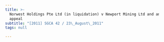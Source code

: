 ```yaml
---
title: >-
  Norwest Holdings Pte Ltd (in liquidation) v Newport Mining Ltd and another
  appeal
subtitle: "[2011] SGCA 42 / 23\_August\_2011"
tags: null

---
```


